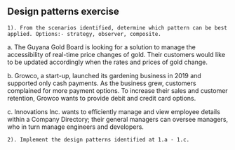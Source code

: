 ## Design patterns exercise

`1). From the scenarios identified, determine which pattern can be best applied. Options:- strategy, observer, composite.`

a. The Guyana Gold Board is looking for a solution to manage the accessibility of real-time price changes of gold. Their customers would like to be updated accordingly when the rates and prices of gold change. 

b. Growco, a start-up, launched its gardening business in 2019 and supported only cash payments. As the business grew, customers complained for more payment options. To increase their sales and customer retention, Growco wants to provide debit and credit card options.

c. Innovations Inc. wants to efficiently manage and view employee details within a Company Directory;  their general managers can oversee managers, who in turn manage engineers and developers. 

`2). Implement the design patterns identified at 1.a - 1.c.`
